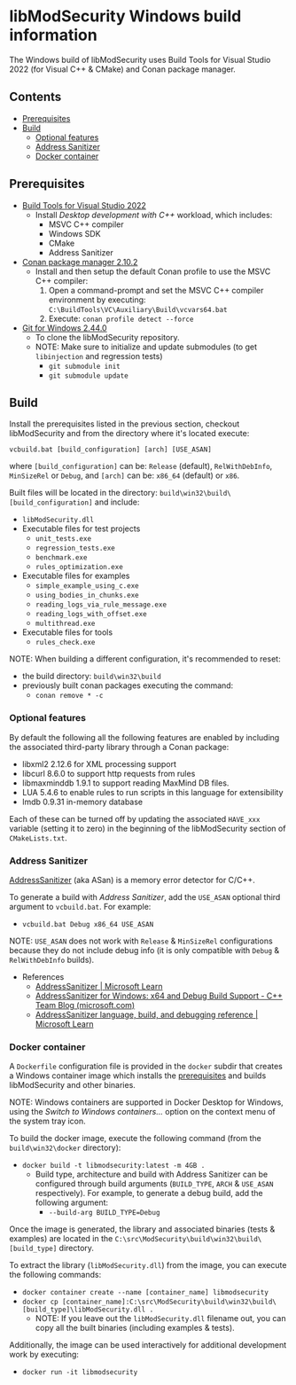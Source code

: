 # libModSecurity Windows build information <!-- omit from toc -->

The Windows build of libModSecurity uses Build Tools for Visual Studio 2022 (for Visual C++ & CMake) and Conan package manager.

## Contents <!-- omit from toc -->

- [Prerequisites](#prerequisites)
- [Build](#build)
  - [Optional features](#optional-features)
  - [Address Sanitizer](#address-sanitizer)
  - [Docker container](#docker-container)

## Prerequisites

 * [Build Tools for Visual Studio 2022](https://aka.ms/vs/17/release/vs_buildtools.exe)
    * Install *Desktop development with C++* workload, which includes:
        * MSVC C++ compiler
        * Windows SDK
        * CMake
        * Address Sanitizer
 * [Conan package manager 2.10.2](https://github.com/conan-io/conan/releases/download/2.10.2/conan-2.10.2-windows-x86_64-installer.exe)
    * Install and then setup the default Conan profile to use the MSVC C++ compiler:
      1. Open a command-prompt and set the MSVC C++ compiler environment by executing: `C:\BuildTools\VC\Auxiliary\Build\vcvars64.bat`
      2. Execute: `conan profile detect --force`
 * [Git for Windows 2.44.0](https://github.com/git-for-windows/git/releases/download/v2.44.0.windows.1/Git-2.44.0-64-bit.exe)
    * To clone the libModSecurity repository.
    * NOTE: Make sure to initialize and update submodules (to get `libinjection` and regression tests)
      * `git submodule init`
      * `git submodule update`

## Build

Install the prerequisites listed in the previous section, checkout libModSecurity and from the directory where it's located execute:

```
vcbuild.bat [build_configuration] [arch] [USE_ASAN]
```

where `[build_configuration]` can be: `Release` (default), `RelWithDebInfo`, `MinSizeRel` or `Debug`, and `[arch]` can be: `x86_64` (default) or `x86`.

Built files will be located in the directory: `build\win32\build\[build_configuration]` and include:

 * `libModSecurity.dll`
 * Executable files for test projects
    * `unit_tests.exe`
    * `regression_tests.exe`
    * `benchmark.exe` 
    * `rules_optimization.exe`
 * Executable files for examples
    * `simple_example_using_c.exe`
    * `using_bodies_in_chunks.exe`
    * `reading_logs_via_rule_message.exe`
    * `reading_logs_with_offset.exe`
    * `multithread.exe`
 * Executable files for tools
    * `rules_check.exe`

NOTE: When building a different configuration, it's recommended to reset:

 * the build directory: `build\win32\build`
 * previously built conan packages executing the command:
    * `conan remove * -c`

### Optional features

By default the following all the following features are enabled by including the associated third-party library through a Conan package:

 * libxml2 2.12.6 for XML processing support
 * libcurl 8.6.0 to support http requests from rules
 * libmaxminddb 1.9.1 to support reading MaxMind DB files.
 * LUA 5.4.6 to enable rules to run scripts in this language for extensibility
 * lmdb 0.9.31 in-memory database

Each of these can be turned off by updating the associated `HAVE_xxx` variable (setting it to zero) in the beginning of the libModSecurity section of `CMakeLists.txt`.

### Address Sanitizer

[AddressSanitizer](https://github.com/google/sanitizers/wiki/AddressSanitizer) (aka ASan) is a memory error detector for C/C++.

To generate a build with *Address Sanitizer*, add the `USE_ASAN` optional third argument to `vcbuild.bat`. For example:
   * `vcbuild.bat Debug x86_64 USE_ASAN`

NOTE: `USE_ASAN` does not work with `Release` & `MinSizeRel` configurations because they do not include debug info (it is only compatible with `Debug` & `RelWithDebInfo` builds).

 * References
   * [AddressSanitizer | Microsoft Learn](https://learn.microsoft.com/en-us/cpp/sanitizers/asan?view=msvc-170)
   * [AddressSanitizer for Windows: x64 and Debug Build Support - C++ Team Blog (microsoft.com)](https://devblogs.microsoft.com/cppblog/asan-for-windows-x64-and-debug-build-support/)
   * [AddressSanitizer language, build, and debugging reference | Microsoft Learn](https://learn.microsoft.com/en-us/cpp/sanitizers/asan-building?view=msvc-170)

### Docker container

A `Dockerfile` configuration file is provided in the `docker` subdir that creates a Windows container image which installs the [prerequisites](#prerequisites) and builds libModSecurity and other binaries.

NOTE: Windows containers are supported in Docker Desktop for Windows, using the *Switch to Windows containers...* option on the context menu of the system tray icon.

To build the docker image, execute the following command (from the `build\win32\docker` directory):

 * `docker build -t libmodsecurity:latest -m 4GB .`
   * Build type, architecture and build with Address Sanitizer can be configured through build arguments (`BUILD_TYPE`, `ARCH` & `USE_ASAN` respectively). For example, to generate a debug build, add the following argument:
     * `--build-arg BUILD_TYPE=Debug`

Once the image is generated, the library and associated binaries (tests & examples) are located in the `C:\src\ModSecurity\build\win32\build\[build_type]` directory.

To extract the library (`libModSecurity.dll`) from the image, you can execute the following commands:

 * `docker container create --name [container_name] libmodsecurity`
 * `docker cp [container_name]:C:\src\ModSecurity\build\win32\build\[build_type]\libModSecurity.dll .`
   * NOTE: If you leave out the `libModSecurity.dll` filename out, you can copy all the built binaries (including examples & tests).

Additionally, the image can be used interactively for additional development work by executing:

 * `docker run -it libmodsecurity`
